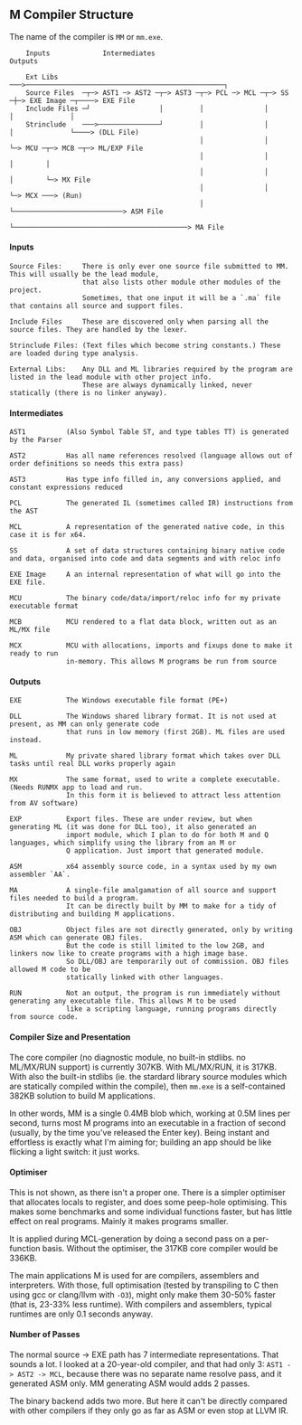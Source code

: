 ## M Compiler Structure

The name of the compiler is `MM` or `mm.exe`.

````
    Inputs             Intermediates                                                         Outputs

    Ext Libs      ───>─────────────────────────────────────────────────┐
    Source Files  ─┬─> AST1 ─> AST2 ─┬─> AST3 ─┬─> PCL ─> MCL ─┬─> SS ─┼─> EXE Image ─┬────> EXE File
    Include Files ─┘                 │         │               │       │              │
    Strinclude    ───>───────────────┘         │               │       │              └────> (DLL File)
                                               │               │       └─> MCU ─┬─> MCB ─┬─> ML/EXP File
                                               │               │                │        │
                                               │               │                │        └─> MX File
                                               │               │                └─> MCX ───> (Run)
                                               │               └───────────────────────────> ASM File
                                               └───────────────────────────────────────────> MA File
````

#### Inputs
````
Source Files:     There is only ever one source file submitted to MM. This will usually be the lead module,
                  that also lists other module other modules of the project.
                  Sometimes, that one input it will be a `.ma` file that contains all source and support files.

Include Files     These are discovered only when parsing all the source files. They are handled by the lexer.

Strinclude Files: (Text files which become string constants.) These are loaded during type analysis.

External Libs:    Any DLL and ML libraries required by the program are listed in the lead module with other project info.
                  These are always dynamically linked, never statically (there is no linker anyway).
````
#### Intermediates
````
AST1          (Also Symbol Table ST, and type tables TT) is generated by the Parser

AST2          Has all name references resolved (language allows out of order definitions so needs this extra pass)

AST3          Has type info filled in, any conversions applied, and constant expressions reduced

PCL           The generated IL (sometimes called IR) instructions from the AST

MCL           A representation of the generated native code, in this case it is for x64.

SS            A set of data structures containing binary native code and data, organised into code and data segments and with reloc info

EXE Image     A an internal representation of what will go into the EXE file.

MCU           The binary code/data/import/reloc info for my private executable format

MCB           MCU rendered to a flat data block, written out as an ML/MX file

MCX           MCU with allocations, imports and fixups done to make it ready to run
              in-memory. This allows M programs be run from source
````
#### Outputs
````
EXE           The Windows executable file format (PE+)

DLL           The Windows shared library format. It is not used at present, as MM can only generate code
              that runs in low memory (first 2GB). ML files are used instead.

ML            My private shared library format which takes over DLL tasks until real DLL works properly again

MX            The same format, used to write a complete executable. (Needs RUNMX app to load and run.
              In this form it is believed to attract less attention from AV software)

EXP           Export files. These are under review, but when generating ML (it was done for DLL too), it also generated an
              import module, which I plan to do for both M and Q languages, which simplify using the library from an M or
              Q application. Just import that generated module.

ASM           x64 assembly source code, in a syntax used by my own assembler `AA`.

MA            A single-file amalgamation of all source and support files needed to build a program.
              It can be directly built by MM to make for a tidy of distributing and building M applications.

OBJ           Object files are not directly generated, only by writing ASM which can generate OBJ files.
              But the code is still limited to the low 2GB, and linkers now like to create programs with a high image base.
              So DLL/OBJ are temporarily out of commission. OBJ files allowed M code to be
              statically linked with other languages.

RUN           Not an output, the program is run immediately without generating any executable file. This allows M to be used
              like a scripting language, running programs directly from source code.

````

#### Compiler Size and Presentation

The core compiler (no diagnostic module, no built-in stdlibs. no ML/MX/RUN support) is currently 307KB. With ML/MX/RUN, it is 317KB. With also the built-in stdlibs (ie. the stardard library source modules which are statically compiled within the compile), then `mm.exe` is a self-contained 382KB solution to build M applications.

In other words, MM is a single 0.4MB blob which, working at 0.5M lines per second, turns most M programs into an executable in a fraction of second (usually, by the time you've released the Enter key). Being instant and effortless is exactly what I'm aiming for; building an app should be like flicking a light switch: it just works.

#### Optimiser

This is not shown, as there isn't a proper one. There is a simpler optimiser that allocates locals to register, and does some peep-hole optimising. This makes some benchmarks and some individual functions faster, but has little effect on real programs. Mainly it makes programs smaller.

It is applied during MCL-generation by doing a second pass on a per-function basis. Without the optimiser, the 317KB core compiler would be 336KB.

The main applications M is used for are compilers, assemblers and interpreters. With those, full optimisation (tested by transpiling to C then using gcc or clang/llvm with `-O3`), might only make them 30-50% faster (that is, 23-33% less runtime). With compilers and assemblers, typical runtimes are only 0.1 seconds anyway.

#### Number of Passes

The normal source -> EXE path has 7 intermediate representations. That sounds a lot. I looked at a 20-year-old compiler, and that had only 3: `AST1 -> AST2 -> MCL`, because there was no separate name resolve pass, and it generated ASM only. MM generating ASM would adds 2 passes.

The binary backend adds two more. But here it can't be directly compared with other compilers if they only go as far as ASM or even stop at LLVM IR.


